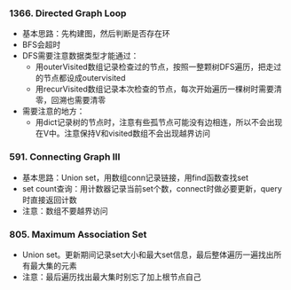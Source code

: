 ### 1366. Directed Graph Loop
  - 基本思路：先构建图，然后判断是否存在环
  - BFS会超时
  - DFS需要注意数据类型才能通过：
    - 用outerVisited数组记录检查过的节点，按照一整颗树DFS遍历，把走过的节点都设成outervisited
    - 用recurVisited数组记录本次检查的节点，每次开始遍历一棵树时需要清零，回溯也需要清零
  - 需要注意的地方：
    - 用dict记录树的节点时，注意有些孤节点可能没有边相连，所以不会出现在V中。注意保持V和visited数组不会出现越界访问

### 591. Connecting Graph III
  - 基本思路：Union set，用数组conn记录链接，用find函数查找set
  - set count查询：用计数器记录当前set个数，connect时做必要更新，query时直接返回计数
  - 注意：数组不要越界访问

### 805. Maximum Association Set
  - Union set。更新期间记录set大小和最大set信息，最后整体遍历一遍找出所有最大集的元素
  - 注意：最后遍历找出最大集时别忘了加上根节点自己
